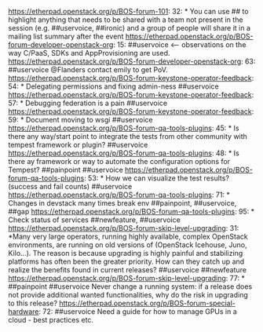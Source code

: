 https://etherpad.openstack.org/p/BOS-forum-101: 32: * You can use ##<tag> to highlight anything that needs to be shared with a team not present in the session (e.g. ##uservoice, ##ironic) and a group of people will share it in a mailing list summary after the event
https://etherpad.openstack.org/p/BOS-forum-developer-openstack-org: 15: ##uservoice <-- observations on the way C/PaaS, SDKs and AppProvisioning are used.
https://etherpad.openstack.org/p/BOS-forum-developer-openstack-org: 63: ##uservoice @Flanders contact emily to get PoV.
https://etherpad.openstack.org/p/BOS-forum-keystone-operator-feedback: 54: * Delegating permissions and fixing admin-ness  ##uservoice
https://etherpad.openstack.org/p/BOS-forum-keystone-operator-feedback: 57: * Debugging federation is a pain  ##uservoice
https://etherpad.openstack.org/p/BOS-forum-keystone-operator-feedback: 59: * Document moving to wsgi ##uservoice
https://etherpad.openstack.org/p/BOS-forum-qa-tools-plugins: 45: * Is there any way/start point to integrate the tests from other community with tempest framework or plugin? ##uservoice
https://etherpad.openstack.org/p/BOS-forum-qa-tools-plugins: 48: * Is there ay framework or way to automate the configuration options for Tempest? ##painpoint  ##uservoice
https://etherpad.openstack.org/p/BOS-forum-qa-tools-plugins: 53: * How we can visualize the test results? (success and fail counts)  ##uservoice
https://etherpad.openstack.org/p/BOS-forum-qa-tools-plugins: 71: * Changes in devstack many times break env  ##painpoint, ##uservoice, ##gap
https://etherpad.openstack.org/p/BOS-forum-qa-tools-plugins: 95: * Check status of services  ##newfeature, ##uservoice
https://etherpad.openstack.org/p/BOS-forum-skip-level-upgrading: 31: *Many very large operators, running highly available, complex OpenStack environments, are running on old versions of (OpenStack Icehouse, Juno, Kilo...). The reason is because upgrading is highly painful and stabilizing platforms has often been the greater priority. How can they catch up and realize the benefits found in current releases? ##uservoice ##newfeature
https://etherpad.openstack.org/p/BOS-forum-skip-level-upgrading: 77: * ##painpoint ##uservoice Never change a running system: if a release does not provide additional wanted functionalities, why do the risk in upgrading to this release?
https://etherpad.openstack.org/p/BOS-forum-special-hardware: 72: ##uservoice Need a guide for how to manage GPUs in a cloud - best practices etc.
